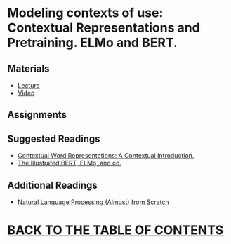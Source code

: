 # Modeling contexts of use: Contextual Representations and Pretraining. ELMo and BERT. 

## Materials

* [Lecture]()
* [Video](https://www.youtube.com/watch?v=5vcj8kSwBCY&list=PLoROMvodv4rOhcuXMZkNm7j3fVwBBY42z&index=14)

## Assignments

## Suggested Readings

* [Contextual Word Representations: A Contextual Introduction. ]()
* [The Illustrated BERT, ELMo, and co.](http://jalammar.github.io/illustrated-bert/)

## Additional Readings

* [Natural Language Processing (Almost) from Scratch](https://github.com/robertlakatos/natural-language-processing/blob/master/WWC-NN/collobert11a.pdf) 

# [BACK TO THE TABLE OF CONTENTS](https://github.com/robertlakatos/natural-language-processing/blob/master/README.md)